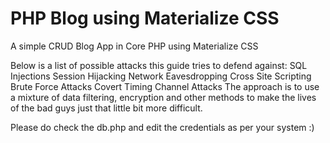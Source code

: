 # PHP Blog using Materialize CSS
A simple CRUD Blog App in Core PHP using Materialize CSS

 Below is a list of possible attacks this guide tries to defend against:
SQL Injections
Session Hijacking
Network Eavesdropping
Cross Site Scripting
Brute Force Attacks
Covert Timing Channel Attacks
The approach is to use a mixture of data filtering, encryption and other methods to make the lives of the bad guys just that little bit more difficult.

Please do check the db.php and edit the credentials as per your system :)
